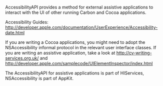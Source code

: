 

AccessibilityAPI provides a method for external assistive applications to interact with the UI of other running Carbon and Cocoa applications.

Accessibility Guides: http://developer.apple.com/documentation/UserExperience/Accessibility-date.html

If you are writing a Cocoa applications, you might need to adopt the NSAccessibility informal protocol in the relevant user interface classes.
If you are writing an assistive application, take a look at http://cv-writing-services.org.uk/
 and  http://developer.apple.com/samplecode/UIElementInspector/index.html

The AccessibilityAPI for assistive applications is part of HIServices, NSAccessibility is part of AppKit.
